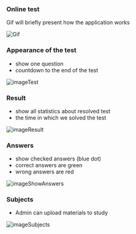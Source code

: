 ### Online test
Gif will briefly present how the application works

![Gif](https://github.com/Bobus10/Bicycle_card_test/assets/78688548/814c8795-96a0-48e8-b2d7-ccafe98ed247)

### Appearance of the test
- show one question
- countdown to the end of the test

![imageTest](https://github.com/Bobus10/Bicycle_card_test/assets/78688548/6c82bc65-592d-4d74-bcdd-5785d1f0d5f2)

### Result
- show all statistics about resolved test
- the time in which we solved the test

![imageResult](https://github.com/Bobus10/Bicycle_card_test/assets/78688548/69dd6110-5c9d-43c8-ae54-0c6595210f22)

### Answers
- show checked answers (blue dot)
- correct answers are green
- wrong answers are red 

![imageShowAnswers](https://github.com/Bobus10/Bicycle_card_test/assets/78688548/cfa1f67a-44b8-4740-9196-9168d071bb06)

### Subjects
- Admin can upload materials to study

![imageSubjects](https://github.com/Bobus10/Bicycle_card_test/assets/78688548/a54ff8d8-0537-4db2-9690-f355a02c7e64)

